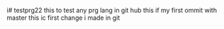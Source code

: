 i# testprg22
this to test any prg lang in git hub
this if my first ommit with master
this ic first change i made in git

